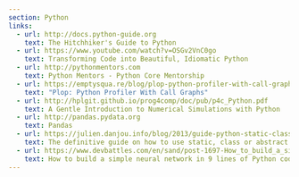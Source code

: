 ```yaml
---
section: Python
links:
  - url: http://docs.python-guide.org
    text: The Hitchhiker's Guide to Python
  - url: https://www.youtube.com/watch?v=OSGv2VnC0go
    text: Transforming Code into Beautiful, Idiomatic Python
  - url: http://pythonmentors.com
    text: Python Mentors - Python Core Mentorship
  - url: https://emptysqua.re/blog/plop-python-profiler-with-call-graphs/
    text: "Plop: Python Profiler With Call Graphs"
  - url: http://hplgit.github.io/prog4comp/doc/pub/p4c_Python.pdf
    text: A Gentle Introduction to Numerical Simulations with Python
  - url: http://pandas.pydata.org
    text: Pandas
  - url: https://julien.danjou.info/blog/2013/guide-python-static-class-abstract-methods
    text: The definitive guide on how to use static, class or abstract methods in Python
  - url: https://www.devbattles.com/en/sand/post-1697-How_to_build_a_simple_neural_network_in_9_lines_of_Python_code
    text: How to build a simple neural network in 9 lines of Python code
---
```

